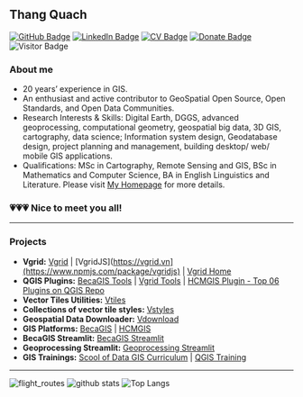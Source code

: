 ## Thang Quach

[![GitHub Badge](https://img.shields.io/github/followers/thangqd?style=social)](https://github.com/thangqd?tab=followers)
[![LinkedIn Badge](https://img.shields.io/badge/My-LinkedIn-blue)](https://www.linkedin.com/in/thangqd)
[![CV Badge](https://img.shields.io/badge/My-CV-critical)](https://thangqd.github.io/about/)
[![Donate Badge](https://img.shields.io/badge/Donate-Buy%20me%20a%20coffee-yellowgreen.svg)](https://www.buymeacoffee.com/thangqd)
![Visitor Badge](https://visitor-badge.laobi.icu/badge?page_id=thangqd.thangqd)

### About me
-	20 years’ experience in GIS.
-	An enthusiast and active contributor to GeoSpatial Open Source, Open Standards, and Open Data Communities.
-	Research Interests & Skills: Digital Earth, DGGS, advanced geoprocessing, computational geometry, geospatial big data, 3D GIS, cartography, data science; Information system design, Geodatabase design, project planning and management, building desktop/ web/ mobile GIS applications.
-	Qualifications: MSc in Cartography, Remote Sensing and GIS, BSc in Mathematics and Computer Science, BA in English Linguistics and Literature.
Please visit [My Homepage](https://thangqd.github.io/projects/) for more details.

### 💗💗💗 Nice to meet you all!
---

### Projects
- **Vgrid:** [Vgrid](https://pypi.org/project/vgrid/) | [VgridJS](https://vgrid.vn](https://www.npmjs.com/package/vgridjs) | [Vgrid Home](https://vgrid.vn)
- **QGIS Plugins:** [BecaGIS Tools](https://github.com/thangqd/becagis) | [Vgrid Tools](https://github.com/thangqd/vgridtools)
                         | [HCMGIS Plugin - Top 06 Plugins on QGIS Repo](https://github.com/thangqd/HCMGIS)
- **Vector Tiles Utilities:** [Vtiles](https://pypi.org/project/vtiles/)
- **Collections of vector tile styles:** [Vstyles](https://github.com/thangqd/vstyles)
- **Geospatial Data Downloader:** [Vdownload](https://pypi.org/project/vdownload/)
- **GIS Platforms:** [BecaGIS](https://becagis.vn/?lang=en) | [HCMGIS](https://hcmgis.vn/)
- **BecaGIS Streamlit:** [BecaGIS Streamlit](https://github.com/thangqd/becagis_streamlit)
- **Geoprocessing Streamlit:** [Geoprocessing Streamlit](https://github.com/thangqd/geoprocessing)
- **GIS Trainings:** [Scool of Data GIS Curriculum](https://github.com/school-of-data/GIS-curriculum/tree/main/vietnam) | [QGIS Training](https://github.com/thangqd/QGIS-training) 

---
![flight_routes](https://github.com/thangqd/thangqd/assets/1776420/f2b24be0-1e2d-42ef-a62e-2eac991ac9f4)
![github stats](https://github-readme-stats-sigma-five.vercel.app/api?username=thangqd&show_icons=true)
![Top Langs](https://github-readme-stats-sigma-five.vercel.app/api/top-langs/?username=thangqd&langs_count=3&hide=javascript,go,html,css,tex)
